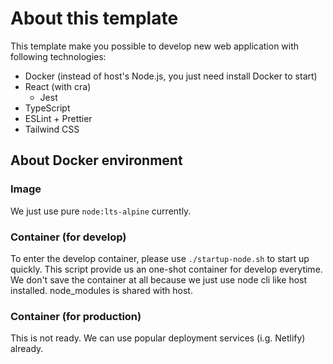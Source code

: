 # About this template

This template make you possible to develop new web application with following technologies:

- Docker (instead of host's Node.js, you just need install Docker to start)
- React (with cra)
  - Jest
- TypeScript
- ESLint + Prettier
- Tailwind CSS

## About Docker environment

### Image

We just use pure `node:lts-alpine` currently.

### Container (for develop)

To enter the develop container, please use `./startup-node.sh` to start up quickly.
This script provide us an one-shot container for develop everytime.
We don't save the container at all because we just use node cli like host installed.
node_modules is shared with host.

### Container (for production)

This is not ready. We can use popular deployment services (i.g. Netlify) already.
